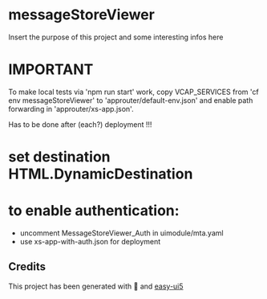 # messageStoreViewer

Insert the purpose of this project and some interesting infos here

# IMPORTANT

To make local tests via 'npm run start' work, copy VCAP_SERVICES from 'cf env messageStoreViewer' to 'approuter/default-env.json' and enable path forwarding in 'approuter/xs-app.json'.

Has to be done after (each?) deployment !!!

# set destination HTML.DynamicDestination

# to enable authentication:

- uncomment MessageStoreViewer_Auth in uimodule/mta.yaml
- use xs-app-with-auth.json for deployment

## Credits

This project has been generated with 💙 and [easy-ui5](https://github.com/SAP)